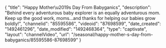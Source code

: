 {
    "title": "Happy Mother\u2019s Day From Babyganics",
    "description": "Behind every adventurous baby explorer is an equally adventurous mom. Keep up the good work, moms...and thanks for helping our babies grow boldly!",
    "channelid": "85595586",
    "videoid": "87698599",
    "date_created": "1492461296",
    "date_modified": "1492468364",
    "type": "captivate",
    "layout": "channelVideo",
    "url": "\/seasonal\/happy-mother-s-day-from-babyganics\/85595586-87698599"
}